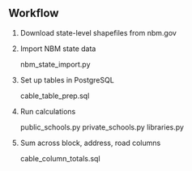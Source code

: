 Workflow
------------------
1) Download state-level shapefiles from nbm.gov

2) Import NBM state data

	nbm_state_import.py

3) Set up tables in PostgreSQL

	cable_table_prep.sql

4) Run calculations

	public_schools.py
	private_schools.py
	libraries.py

5) Sum across block, address, road columns

	cable_column_totals.sql
